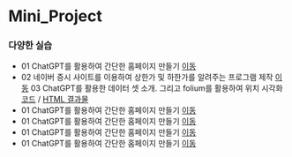 # Mini_Project

### 다양한 실습
 * 01 ChatGPT를 활용하여 간단한 홈페이지 만들기 [이동](https://likemilktea.github.io/Mini_Project/homepage.html)
 * 02 네이버 증시 사이트를 이용하여 상한가 및 하한가를 알려주는 프로그램 제작 [이동](code/naver_stock_data.py)
 03 ChatGPT를 활용한 데이터 셋 소개. 그리고 folium를 활용하여 위치 시각화 [코드](code/korea_city.ipynb) / [HTML 결과물](code/korea_city_location.html)
 * 01 ChatGPT를 활용하여 간단한 홈페이지 만들기 [이동]()
 * 01 ChatGPT를 활용하여 간단한 홈페이지 만들기 [이동]()
 * 01 ChatGPT를 활용하여 간단한 홈페이지 만들기 [이동]()
 * 01 ChatGPT를 활용하여 간단한 홈페이지 만들기 [이동]()
 

